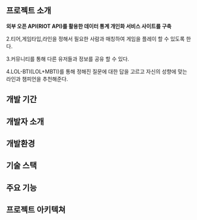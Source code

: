 프로젝트 소개
------------
__외부 오픈 API(RIOT API)를 활용한 데이터 통계 개인화 서비스 사이트를 구축__

2.티어,게임타입,라인을 정해서 필요한 사람과 매칭하여 게임을 플레이 할 수 있도록 한다. 

3.커뮤니티를 통해 다른 유저들과 정보를 공유 할 수 있다.

4.LOL-BTI(LOL+MBTI)를 통해 정해진 질문에 대한 답을 고르고 자신의 성향에 맞는 라인과 챔피언을 추천해준다.

개발 기간
--------
개발자 소개
----------
개발환경
-----------
기술 스택
-----------
주요 기능
-----------
프로젝트 아키텍쳐
-----------
